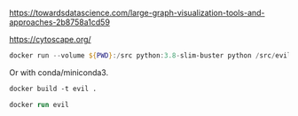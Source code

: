 https://towardsdatascience.com/large-graph-visualization-tools-and-approaches-2b8758a1cd59

https://cytoscape.org/

```powershell
docker run --volume ${PWD}:/src python:3.8-slim-buster python /src/evil.py
```

Or with conda/miniconda3.

```ps
docker build -t evil .

docker run evil
```